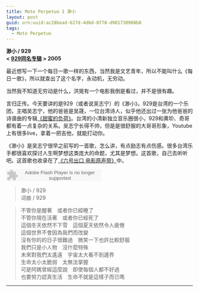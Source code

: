 ```yaml
---
title: Moto Perpetuo 1 渺小
layout: post
guid: urn:uuid:ac28bead-627d-4d6d-8f78-d981730908b8
tags:
  - Moto Perpetuo
---
```


__渺小 / 929__  
__< [929同名专辑](http://music.douban.com/subject/5382152/) > 2005__

最近想写一下一个每日一歌一样的东西，当然我是文艺青年，所以不能叫什么《每日一歌》，所以就查出了这个名字，永动机，无穷动。

当然我不知道无穷动是什么，洪晃有一个电影我倒是看过，并不是很有趣。



言归正传。今天要讲的是929（或者说吴志宁）的《渺小》。929是台湾的一个乐团，主唱吴志宁，他的爸爸是吴晟，一位台湾诗人，似乎他还出过一张为他爸爸的诗谱曲的专辑[《甜蜜的负荷》](http://music.douban.com/subject/3991381/)。台湾的小清新独立音乐圈很小，929和黄玠、奇哥都有着一点复杂的关系。吴志宁长得不帅，但是是很舒服的大哥哥形象，Youtube上有很多live，拿着一把吉他，就能打动你。

《渺小》是吴志宁很早之前写的一首歌，怎么讲，有点励志有点伤感。很多台湾乐手都很喜欢探讨人生啊梦想这类庞大的命题，尤其是梦想。这首歌，自己去听听吧。这首歌也收录在了[《六号出口 电影原声带》](http://music.douban.com/subject/2057748/)中。

<embed src="http://www.xiami.com/widget/0_173206/singlePlayer.swf" type="application/x-shockwave-flash" width="257" height="33" wmode="transparent"></embed>

>渺小 / 929  
>词曲 / 929

>不管你是醒著　或者你已經睡了   
>不管你現在活著　或者你已經死了  
>這個冬天依然不下雪　這個夏天依然令人疲倦  
>這個世界不會因為我們而改變  
>沒有你的的日子很難過　微笑一下也許比較舒服  
>我們只是小人物　沒什麼特殊  
>未來對我們太遙遠　宇宙太大看不到邊界  
>生命太小太脆弱　太無法掌握  
>可是阿媽曾經這麼說　即使每個人都不好過  
>也要努力認真生活　生命不就是這樣子而已嗎  

---
